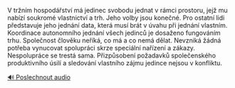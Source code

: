 
V tržním hospodářství má jedinec svobodu jednat v rámci prostoru, jejž mu nabízí soukromé vlastnictví a trh. Jeho volby jsou konečné. Pro ostatní lidi představuje jeho jednání data, která musí brát v úvahu při jednání vlastním. Koordinace autonomního jednání všech jedinců je dosaženo fungováním trhu. Společnost člověku neříká, co má a co nemá dělat. Nevzniká žádná potřeba vynucovat spolupráci skrze speciální nařízení a zákazy. Nespolupráce se trestá sama. Přizpůsobení požadavků společenského produktivního úsilí a sledování vlastního zájmu jedince nejsou v konfliktu.

[🔊 Poslechnout audio](/data/7-paragraphs/audio/chapter_145/para_005-V-trnm-hospodstv-m-jedinec-svobodu-jednat-v.mp3)
